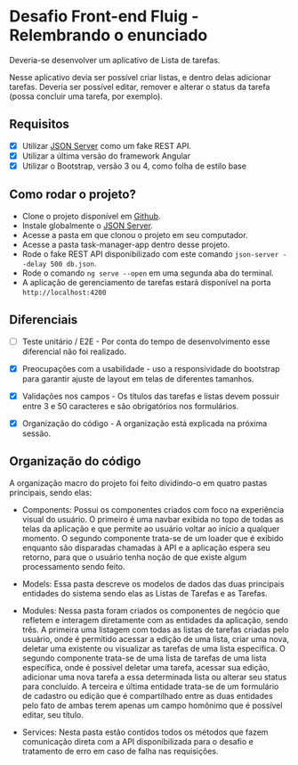 # Desafio Front-end Fluig - Relembrando o enunciado

Deveria-se desenvolver um aplicativo de Lista de tarefas.

Nesse aplicativo devia ser possível criar listas, e dentro delas adicionar tarefas. Deveria ser possível editar, remover e alterar o status da tarefa (possa concluir uma tarefa, por exemplo).

## Requisitos

- [x] Utilizar [JSON Server](https://github.com/typicode/json-server) como um fake REST API.
- [x] Utilizar a última versão do framework Angular
- [x] Utilizar o Bootstrap, versão 3 ou 4, como folha de estilo base

## Como rodar o projeto?

- Clone o projeto disponível em [Github](https://github.com/mateus-bombassaro/taskmanager-app-angular).
- Instale globalmente o [JSON Server](https://github.com/typicode/json-server).
- Acesse a pasta em que clonou o projeto em seu computador.
- Acesse a pasta task-manager-app dentro desse projeto.
- Rode o fake REST API disponibilizado com este comando `json-server --delay 500 db.json`.
- Rode o comando `ng serve --open` em uma segunda aba do terminal.
- A aplicação de gerenciamento de tarefas estará disponível na porta `http://localhost:4200`


## Diferenciais

- [ ] Teste unitário / E2E - Por conta do tempo de desenvolvimento esse diferencial não foi realizado.
- [x] Preocupações com a usabilidade - uso a responsividade do bootstrap para garantir ajuste de layout em telas de diferentes tamanhos.
- [x] Validações nos campos - Os títulos das tarefas e listas devem possuir entre 3 e 50 caracteres e são obrigatórios nos formulários. 
- [x] Organização do código - A organização está explicada na próxima sessão.


## Organização do código
A organização macro do projeto foi feito dividindo-o em quatro pastas principais, sendo elas:
  - Components: Possui os componentes criados com foco na experiência visual do usuário. O primeiro é uma navbar exibida no topo de todas as telas da
  aplicação e que permite ao usuário voltar ao início a qualquer momento. O segundo componente trata-se de um loader que é exibido enquanto são disparadas
  chamadas à API e a aplicação espera seu retorno, para que o usuário tenha noção de que existe algum processamento sendo feito.

  - Models: Essa pasta descreve os modelos de dados das duas principais entidades do sistema sendo elas as Listas de Tarefas e as Tarefas.

  - Modules: Nessa pasta foram criados os componentes de negócio que refletem e interagem diretamente com as entidades da aplicação, sendo três. A primeira uma listagem
  com todas as listas de tarefas criadas pelo usuário, onde é permitido acessar a edição de uma lista, criar uma nova, deletar uma existente ou visualizar as tarefas de uma lista
  específica. O segundo componente trata-se de uma lista de tarefas de uma lista específica, onde é possível deletar uma tarefa, acessar sua edição, adicionar uma nova tarefa a 
  essa determinada lista ou alterar seu status para concluído. A terceira e última entidade trata-se de um formulário de cadastro ou edição que é compartilhado entre as duas entidades
  pelo fato de ambas terem apenas um campo homônimo que é possível editar, seu título.

  - Services: Nesta pasta estão contidos todos os métodos que fazem comunicação direta com a API disponibilizada para o desafio e tratamento de erro em caso de falha nas requisições. 

